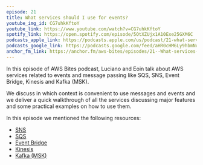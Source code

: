 ```yaml
---
episode: 21
title: What services should I use for events?
youtube_img_id: CG7uhkKftoY
youtube_link: https://www.youtube.com/watch?v=CG7uhkKftoY 
spotify_link: https://open.spotify.com/episode/5OtXZUjx1A10Exe25GXM6C
podcasts_apple_link: https://podcasts.apple.com/us/podcast/21-what-services-should-i-use-for-events/id1585489017?i=1000549222877 
podcasts_google_link: https://podcasts.google.com/feed/aHR0cHM6Ly9hbmNob3IuZm0vcy82YTMzMTJhMC9wb2RjYXN0L3Jzcw/episode/Mjk5MmM1MDItZGMwMi00MWE4LWEwZWYtMDRlNmU0MzYyNTYw?sa=X&ved=0CAUQkfYCahcKEwi4n82V7vX3AhUAAAAAHQAAAAAQAQ
anchor_fm_link: https://anchor.fm/aws-bites/episodes/21--What-services-should-I-use-for-events-e1daih1
---
```



In this episode of AWS Bites podcast, Luciano and Eoin talk about AWS services related to events and message passing like SQS, SNS, Event Bridge, Kinesis and Kafka (MSK).

We discuss in which context is convenient to use messages and events and we deliver a quick walkthrough of all the services discussing major features and some practical examples on how to use them.

In this episode we mentioned the following resources:

  - [SNS](https://aws.amazon.com/sns/) 
  - [SQS](https://aws.amazon.com/sqs/)
  - [Event Bridge](https://aws.amazon.com/eventbridge/)
  - [Kinesis](https://aws.amazon.com/kinesis/)
  - [Kafka (MSK)](https://aws.amazon.com/msk/)

    